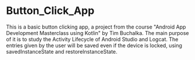# Button_Click_App

This is a basic button clicking app, a project from the course 
"Android App Development Masterclass using Kotlin" by Tim Buchalka. The main purpose of it is to study the Activity Lifecycle of Android Studio and Logcat.
The entries given by the user will be saved even if the device is locked, using savedInstanceState and restoreInstanceState.
